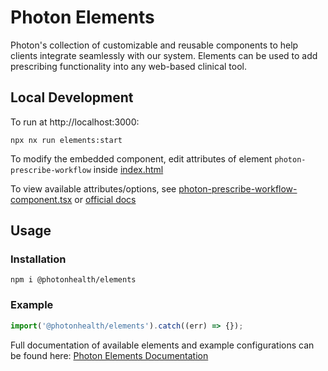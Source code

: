 # Photon Elements

Photon's collection of customizable and reusable components to help clients integrate seamlessly with our system. Elements can be used to add prescribing functionality into any web-based clinical tool.

## Local Development

To run at http://localhost:3000:

```shell
npx nx run elements:start
```

To modify the embedded component, edit attributes of element `photon-prescribe-workflow` inside [index.html](index.html)

To view available attributes/options, see [photon-prescribe-workflow-component.tsx](src/photon-multirx-form/photon-prescribe-workflow-component.tsx) or [official docs](https://docs.photon.health/docs/elements#prescribe-element)

## Usage

### Installation

```shell
npm i @photonhealth/elements
```

### Example

```javascript
import('@photonhealth/elements').catch((err) => {});
```

Full documentation of available elements and example configurations can be found here: [Photon Elements Documentation](https://docs.photon.health/docs/elements)
